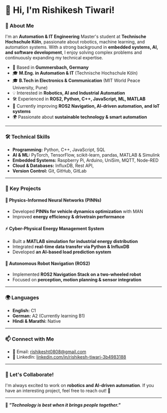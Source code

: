 # 👋 Hi, I'm Rishikesh Tiwari!

### 🚀 About Me  
I'm an **Automation & IT Engineering** Master's student at **Technische Hochschule Köln**, passionate about robotics, machine learning, and automation systems. With a strong background in **embedded systems, AI, and software development**, I enjoy solving complex problems and continuously expanding my technical expertise.

- 🏡 Based in **Gummersbach, Germany**  
- 🎓 **M.Eng. in Automation & IT** (Technische Hochschule Köln)  
- 🎓 **B.Tech in Electronics & Communication** (MIT World Peace University, Pune)  
- 💡 Interested in **Robotics, AI and Industrial Automation**  
- 🛠️ Experienced in **ROS2, Python, C++, JavaScript, ML, MATLAB**  
- 🌱 Currently improving **ROS2 Navigation, AI-driven automation, and IoT systems**  
- 🌍 Passionate about **sustainable technology & smart automation**  

---

### 🛠️ Technical Skills  
- **Programming:** Python, C++, JavaScript, SQL  
- **AI & ML:** PyTorch, TensorFlow, scikit-learn, pandas, MATLAB & Simulink  
- **Embedded Systems:** Raspberry Pi, Arduino, UniSim, MQTT, Node-RED  
- **Cloud & Databases:** InfluxDB, Rest API,  
- **Version Control:** Git, GitHub, GitLab  

---

### 🔬 Key Projects  
#### 🚗 Physics-Informed Neural Networks (PINNs)  
- Developed **PINNs for vehicle dynamics optimization** with MAN  
- Improved **energy efficiency & drivetrain performance**  

#### ⚡ Cyber-Physical Energy Management System  
- Built a **MATLAB simulation for industrial energy distribution**  
- Integrated **real-time data transfer via Python & InfluxDB**  
- Developed **an AI-based load prediction system**  

#### 🤖 Autonomous Robot Navigation (ROS2)  
- Implemented **ROS2 Navigation Stack on a two-wheeled robot**  
- Focused on **perception, motion planning & sensor integration**  

---

### 🌍 Languages  
- **English:** C1  
- **German:** A2 (Currently learning B1)  
- **Hindi & Marathi:** Native  

---

### 📫 Connect with Me  
- 📧 Email: [rishikesht0808@gmail.com](mailto:rishikesht0808@gmail.com)  
- 🔗 LinkedIn: [linkedin.com/in/rishikesh-tiwari-3b4983188](https://www.linkedin.com/in/rishikesh-tiwari-3b4983188)  

---

### 🎯 Let's Collaborate!  
I'm always excited to work on **robotics and AI-driven automation**. If you have an interesting project, feel free to reach out! 🚀  

---

**🔹 _"Technology is best when it brings people together."_**  
